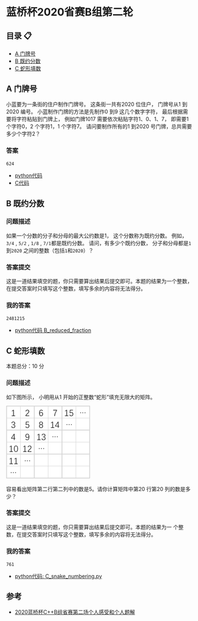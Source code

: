# 蓝桥杯2020省赛B组第二轮
## 目录 :clipboard:

-   [A 门牌号](#A-门牌号)
-   [B 既约分数](#B-既约分数)
-   [C 蛇形填数](#C-蛇形填数)

## A 门牌号
小蓝要为一条街的住户制作门牌号。
这条街一共有2020 位住户，
门牌号从1 到2020 编号。
小蓝制作门牌的方法是先制作0 到9 这几个数字字符，
最后根据需要将字符粘贴到门牌上，
例如门牌1017 需要依次粘贴字符1、0、1、7，
即需要1 个字符0，2 个字符1，1 个字符7。
请问要制作所有的1 到2020 号门牌，总共需要多少个字符2？

### 答案
```plt
624
```
-   [python代码](A_house_number.py)
-   [C代码](A_house_number.c)

## B 既约分数

### 问题描述
如果一个分数的分子和分母的最大公约数是1，
这个分数称为既约分数。
例如，`3/4` , `5/2` , `1/8` , `7/1`都是既约分数。
请问，有多少个既约分数，
分子和分母都是`1` 到`2020` 之间的整数（包括`1`和`2020`）？

### 答案提交
这是一道结果填空的题，你只需要算出结果后提交即可。本题的结果为一个整数，在提交答案时只填写这个整数，填写多余的内容将无法得分。

### 我的答案
```plt
2481215
```

-   [python代码 B_reduced_fraction](B_reduced_fraction.py)


## C 蛇形填数
本题总分：10 分

### 问题描述

如下图所示，
小明用从1 开始的正整数“蛇形”填充无限大的矩阵。

![matrix](./matrix.png)

容易看出矩阵第二行第二列中的数是5。请你计算矩阵中第20 行第20 列的数是多少？

### 答案提交
这是一道结果填空的题，你只需要算出结果后提交即可。本题的结果为一
个整数，在提交答案时只填写这个整数，填写多余的内容将无法得分。

### 我的答案
```plt
761
```
-   [python代码: C_snake_numbering.py](./C_snake_numbering.py)


## 参考
-   [2020蓝桥杯C++B组省赛第二场个人感受和个人题解](https://blog.csdn.net/weixin_45590872/article/details/109136495#t4)
